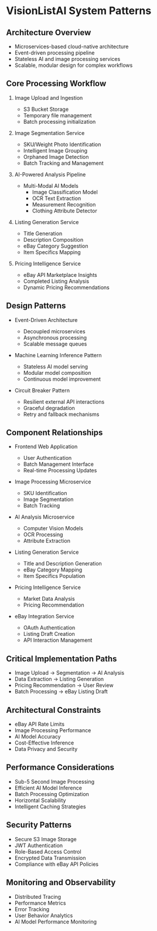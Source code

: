 # VisionListAI System Patterns

## Architecture Overview
- Microservices-based cloud-native architecture
- Event-driven processing pipeline
- Stateless AI and image processing services
- Scalable, modular design for complex workflows

## Core Processing Workflow
1. Image Upload and Ingestion
   - S3 Bucket Storage
   - Temporary file management
   - Batch processing initialization

2. Image Segmentation Service
   - SKU/Weight Photo Identification
   - Intelligent Image Grouping
   - Orphaned Image Detection
   - Batch Tracking and Management

3. AI-Powered Analysis Pipeline
   - Multi-Modal AI Models
     * Image Classification Model
     * OCR Text Extraction
     * Measurement Recognition
     * Clothing Attribute Detector

4. Listing Generation Service
   - Title Generation
   - Description Composition
   - eBay Category Suggestion
   - Item Specifics Mapping

5. Pricing Intelligence Service
   - eBay API Marketplace Insights
   - Completed Listing Analysis
   - Dynamic Pricing Recommendations

## Design Patterns
- Event-Driven Architecture
  * Decoupled microservices
  * Asynchronous processing
  * Scalable message queues

- Machine Learning Inference Pattern
  * Stateless AI model serving
  * Modular model composition
  * Continuous model improvement

- Circuit Breaker Pattern
  * Resilient external API interactions
  * Graceful degradation
  * Retry and fallback mechanisms

## Component Relationships
- Frontend Web Application
  * User Authentication
  * Batch Management Interface
  * Real-time Processing Updates

- Image Processing Microservice
  * SKU Identification
  * Image Segmentation
  * Batch Tracking

- AI Analysis Microservice
  * Computer Vision Models
  * OCR Processing
  * Attribute Extraction

- Listing Generation Service
  * Title and Description Generation
  * eBay Category Mapping
  * Item Specifics Population

- Pricing Intelligence Service
  * Market Data Analysis
  * Pricing Recommendation

- eBay Integration Service
  * OAuth Authentication
  * Listing Draft Creation
  * API Interaction Management

## Critical Implementation Paths
- Image Upload → Segmentation → AI Analysis
- Data Extraction → Listing Generation
- Pricing Recommendation → User Review
- Batch Processing → eBay Listing Draft

## Architectural Constraints
- eBay API Rate Limits
- Image Processing Performance
- AI Model Accuracy
- Cost-Effective Inference
- Data Privacy and Security

## Performance Considerations
- Sub-5 Second Image Processing
- Efficient AI Model Inference
- Batch Processing Optimization
- Horizontal Scalability
- Intelligent Caching Strategies

## Security Patterns
- Secure S3 Image Storage
- JWT Authentication
- Role-Based Access Control
- Encrypted Data Transmission
- Compliance with eBay API Policies

## Monitoring and Observability
- Distributed Tracing
- Performance Metrics
- Error Tracking
- User Behavior Analytics
- AI Model Performance Monitoring
